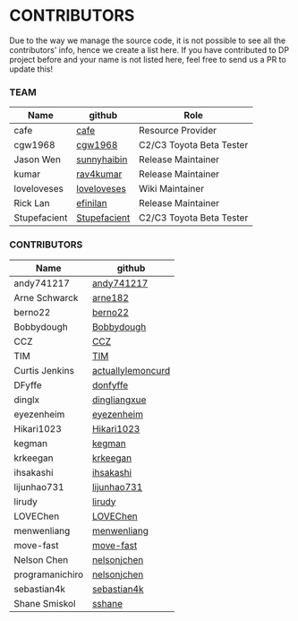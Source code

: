 # CONTRIBUTORS

Due to the way we manage the source code, it is not possible to see all the contributors' info, hence we create a list here.
If you have contributed to DP project before and your name is not listed here, feel free to send us a PR to update this!

### TEAM
Name                                                         | github                                                       | Role
------------------------------------------------------------ | ------------------------------------------------------------ | ------------------------------------------------------------
cafe                                                         | [cafe](https://github.com/coffice12)                         | Resource Provider
cgw1968                                                      | [cgw1968](https://github.com/cgw1968-5779)                   | C2/C3 Toyota Beta Tester
Jason Wen                                                    | [sunnyhaibin](https://github.com/sunnyhaibin)                | Release Maintainer
kumar                                                        | [rav4kumar](https://github.com/rav4kumar)                    | Release Maintainer
loveloveses                                                  | [loveloveses](https://github.com/loveloveses)                | Wiki Maintainer
Rick Lan                                                     | [efinilan](https://github.com/efinilan)                      | Release Maintainer
Stupefacient                                                 | [Stupefacient](https://github.com/Stupefacient)              | C2/C3 Toyota Beta Tester

### CONTRIBUTORS
Name                                                         | github
------------------------------------------------------------ | ------------------------------------------------------------
andy741217                                                   | [andy741217](https://github.com/andy741217)
Arne Schwarck                                                | [arne182](https://github.com/arne182)
berno22                                                      | [berno22](https://github.com/berno22)
Bobbydough                                                   | [Bobbydough](https://github.com/bobbydough)
CCZ                                                          | [CCZ](https://github.com/czdeee)
TIM                                                          | [TIM](https://github.com/CT921)
Curtis Jenkins                                               | [actuallylemoncurd](https://github.com/actuallylemoncurd)
DFyffe                                                       | [donfyffe](https://github.com/donfyffe)
dinglx                                                       | [dingliangxue](https://github.com/dingliangxue)
eyezenheim                                                   | [eyezenheim](https://github.com/eyezenheim)
Hikari1023                                                   | [Hikari1023](https://github.com/Hikari1023)
kegman                                                       | [kegman](https://github.com/kegman)
krkeegan                                                     | [krkeegan](https://github.com/krkeegan)
ihsakashi                                                    | [ihsakashi](https://github.com/ihsakashi)
lijunhao731                                                  | [lijunhao731](https://github.com/lijunhao731)
lirudy                                                       | [lirudy](https://github.com/lirudy)
LOVEChen                                                     | [LOVEChen](https://github.com/LOVEChen)
menwenliang                                                  | [menwenliang](https://github.com/menwenliang)
move-fast                                                    | [move-fast](https://github.com/move-fast)
Nelson Chen                                                  | [nelsonjchen](https://github.com/nelsonjchen)
programanichiro                                              | [nelsonjchen](https://github.com/programanichiro)
sebastian4k                                                  | [sebastian4k](https://github.com/sebastian4k)
Shane Smiskol                                                | [sshane](https://github.com/sshane)

